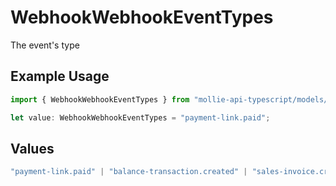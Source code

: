 # WebhookWebhookEventTypes

The event's type

## Example Usage

```typescript
import { WebhookWebhookEventTypes } from "mollie-api-typescript/models/operations";

let value: WebhookWebhookEventTypes = "payment-link.paid";
```

## Values

```typescript
"payment-link.paid" | "balance-transaction.created" | "sales-invoice.created" | "sales-invoice.issued" | "sales-invoice.canceled" | "sales-invoice.paid" | "*"
```